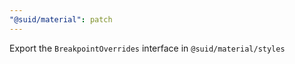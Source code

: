 ```yaml
---
"@suid/material": patch
---
```


Export the `BreakpointOverrides` interface in `@suid/material/styles`
